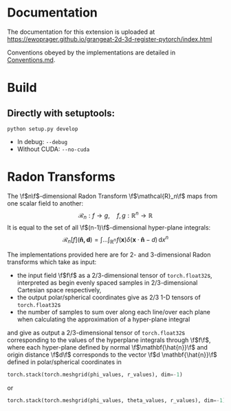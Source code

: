 <!---
Note: Inline maths is written between \f$ ... \f$ as this works with MathJax when uploaded as documentation.
-->

# Documentation

The documentation for this extension is uploaded
at https://ewoprager.github.io/grangeat-2d-3d-register-pytorch/index.html

Conventions obeyed by the implementations are detailed in [Conventions.md](Conventions.md).

# Build

## Directly with setuptools:

`python setup.py develop`

- In debug: `--debug`
- Without CUDA: `--no-cuda`

# Radon Transforms

The \f$n\f$-dimensional Radon Transform \f$\mathcal{R}_n\f$ maps from one scalar field to another:
$$
\mathcal{R}_n : f \to g, \quad f, g : \mathbb{R}^n \to \mathbb{R}
$$
It is equal to the set of all \f$(n-1)\f$-dimensional hyper-plane integrals:
$$
\mathcal{R}_n[f](\mathbf{\hat{n}, d}) = \int \dots \int_{\mathbb{R}^n} \! f(\mathbf{x}) \delta(\mathbf{x} \cdot
\mathbf{\hat{n}} - d) \, \mathrm{d} x^n
$$

The implementations provided here are for 2- and 3-dimensional Radon transforms which take as input:

- the input field \f$f\f$ as a 2/3-dimensional tensor of
  `torch.float32`s, interpreted as begin evenly spaced samples in 2/3-dimensional Cartesian space respectively,
- the output polar/spherical coordinates give as 2/3 1-D tensors of `torch.float32`s
- the number of samples to sum over along each line/over each plane when calculating the approximation of a
  hyper-plane integral

and give as output a 2/3-dimensional tensor of `torch.float32`s corresponding to the values of the hyperplane
integrals through \f$f\f$, where each hyper-plane defined by normal \f$\mathbf{\hat{n}}\f$ and origin distance \f$d\f$
corresponds to the vector \f$d \mathbf{\hat{n}}\f$ defined in polar/spherical coordinates in

```python
torch.stack(torch.meshgrid(phi_values, r_values), dim=-1)
```

or

```python
torch.stack(torch.meshgrid(phi_values, theta_values, r_values), dim=-1)
```